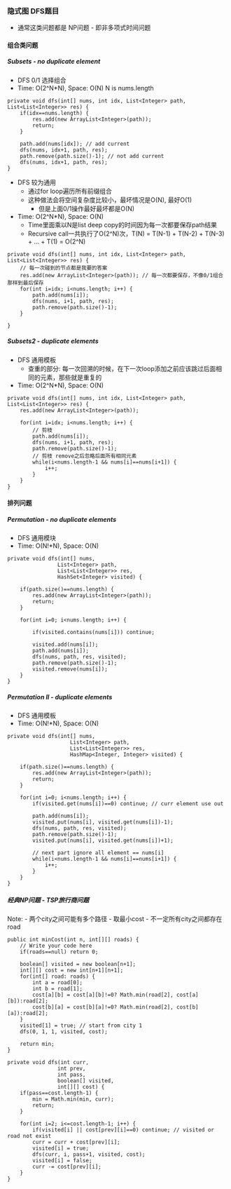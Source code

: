 ### 隐式图 DFS题目
- 通常这类问题都是 NP问题 - 即非多项式时间问题
#### 组合类问题
##### Subsets - no duplicate element
- DFS 0/1 选择组合
- Time: O(2^N*N), Space: O(N) N is nums.length
```
private void dfs(int[] nums, int idx, List<Integer> path, List<List<Integer>> res) {
    if(idx==nums.length) {
        res.add(new ArrayList<Integer>(path));
        return;
    }

    path.add(nums[idx]); // add current 
    dfs(nums, idx+1, path, res);
    path.remove(path.size()-1); // not add current
    dfs(nums, idx+1, path, res);
}
```

- DFS 较为通用
    - 通过for loop遍历所有前缀组合
    - 这种做法会将空间复杂度比较小，最坏情况是O(N), 最好O(1)
        - 但是上面0/1操作最好最坏都是O(N)
- Time: O(2^N*N), Space: O(N)
    - Time里面乘以N是list deep copy的时间因为每一次都要保存path结果
    - Recursive call一共执行了O(2^N)次，T(N) = T(N-1) + T(N-2) + T(N-3) + ... + T(1) = O(2^N)
```
private void dfs(int[] nums, int idx, List<Integer> path, List<List<Integer>> res) {
    // 每一次碰到的节点都是我要的答案
    res.add(new ArrayList<Integer>(path)); // 每一次都要保存，不像0/1组合那样到最后保存
    for(int i=idx; i<nums.length; i++) {
        path.add(nums[i]);
        dfs(nums, i+1, path, res);
        path.remove(path.size()-1);
    }

}
```

##### Subsets2 - duplicate elements
- DFS 通用模板
    - 查重的部分: 每一次回溯的时候，在下一次loop添加之前应该跳过后面相同的元素，那些就是重复的
- Time: O(2^N*N), Space: O(N)
```
private void dfs(int[] nums, int idx, List<Integer> path, List<List<Integer>> res) {
    res.add(new ArrayList<Integer>(path));

    for(int i=idx; i<nums.length; i++) {
        // 剪枝
        path.add(nums[i]);
        dfs(nums, i+1, path, res);
        path.remove(path.size()-1);
        // 剪枝 remove之后忽略后面所有相同元素
        while(i<nums.length-1 && nums[i]==nums[i+1]) {
            i++;
        }
    }
}
```


#### 排列问题
##### Permutation - no duplicate elements
- DFS 通用模块
- Time: O(N!*N), Space: O(N)
```
private void dfs(int[] nums, 
                List<Integer> path, 
                List<List<Integer>> res,
                HashSet<Integer> visited) {
    
    if(path.size()==nums.length) {
        res.add(new ArrayList<Integer>(path));
        return;
    }

    for(int i=0; i<nums.length; i++) {
        
        if(visited.contains(nums[i])) continue;

        visited.add(nums[i]);
        path.add(nums[i]);
        dfs(nums, path, res, visited);
        path.remove(path.size()-1);
        visited.remove(nums[i]);
    }
}
```

##### Permutation II - duplicate elements
- DFS 通用模板
- Time: O(N!*N), Space: O(N)

```
private void dfs(int[] nums, 
                    List<Integer> path, 
                    List<List<Integer>> res, 
                    HashMap<Integer, Integer> visited) {

    if(path.size()==nums.length) {
        res.add(new ArrayList<Integer>(path));
        return;
    }

    for(int i=0; i<nums.length; i++) {
        if(visited.get(nums[i])==0) continue; // curr element use out

        path.add(nums[i]);
        visited.put(nums[i], visited.get(nums[i])-1);
        dfs(nums, path, res, visited);
        path.remove(path.size()-1);
        visited.put(nums[i], visited.get(nums[i])+1);

        // next part ignore all element == nums[i]
        while(i<nums.length-1 && nums[i]==nums[i+1]) {
            i++;
        }
    }
}
```

##### 经典NP问题 - TSP旅行商问题
Note:
    - 两个city之间可能有多个路径 - 取最小cost
    - 不一定所有city之间都存在road

```
public int minCost(int n, int[][] roads) {
    // Write your code here
    if(roads==null) return 0;

    boolean[] visited = new boolean[n+1];
    int[][] cost = new int[n+1][n+1];
    for(int[] road: roads) {
        int a = road[0];
        int b = road[1];
        cost[a][b] = cost[a][b]!=0? Math.min(road[2], cost[a][b]):road[2];
        cost[b][a] = cost[b][a]!=0? Math.min(road[2], cost[b][a]):road[2];
    }
    visited[1] = true; // start from city 1 
    dfs(0, 1, 1, visited, cost);

    return min;
}

private void dfs(int curr,
                int prev,
                int pass,
                boolean[] visited,
                int[][] cost) {
    if(pass==cost.length-1) {
        min = Math.min(min, curr);
        return;
    }

    for(int i=2; i<=cost.length-1; i++) {
        if(visited[i] || cost[prev][i]==0) continue; // visited or road not exist
        curr = curr + cost[prev][i];
        visited[i] = true;
        dfs(curr, i, pass+1, visited, cost);
        visited[i] = false;
        curr -= cost[prev][i];
    }
}
```

